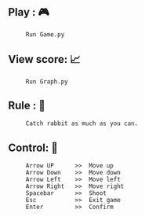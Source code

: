 ## Play : :video_game:
         Run Game.py
## View score: :chart_with_upwards_trend:
         Run Graph.py
## Rule : :dart:
         Catch rabbit as much as you can.
## Control: :round_pushpin:
         Arrow UP      >>  Move up
         Arrow Down    >>  Move down
         Arrow Left    >>  Move left
         Arrow Right   >>  Move right
         Spacebar      >>  Shoot
         Esc           >>  Exit game
         Enter         >>  Confirm

         

